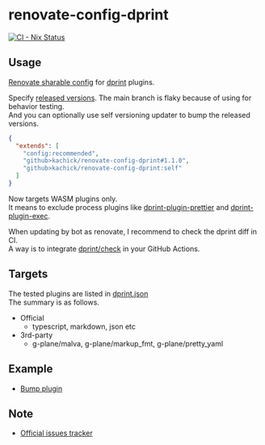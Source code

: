 # renovate-config-dprint

[![CI - Nix Status](https://github.com/kachick/renovate-config-dprint/actions/workflows/ci-nix.yml/badge.svg?branch=main)](https://github.com/kachick/renovate-config-dprint/actions/workflows/ci-nix.yml?query=branch%3Amain+)

## Usage

[Renovate sharable config](https://docs.renovatebot.com/config-presets/) for [dprint](https://github.com/dprint/dprint) plugins.

Specify [released versions](https://github.com/kachick/renovate-config-dprint/releases). The main branch is flaky because of using for behavior testing.\
And you can optionally use self versioning updater to bump the released versions.

```json
{
  "extends": [
    "config:recommended",
    "github>kachick/renovate-config-dprint#1.1.0",
    "github>kachick/renovate-config-dprint:self"
  ]
}
```

Now targets WASM plugins only.\
It means to exclude process plugins like [dprint-plugin-prettier](https://github.com/kachick/renovate-config-dprint/issues/11) and [dprint-plugin-exec](https://github.com/dprint/dprint-plugin-exec).

When updating by bot as renovate, I recommend to check the dprint diff in CI.\
A way is to integrate [dprint/check](https://github.com/dprint/check) in your GitHub Actions.

## Targets

The tested plugins are listed in [dprint.json](dprint.json)\
The summary is as follows.

- Official
  - typescript, markdown, json etc
- 3rd-party
  - g-plane/malva, g-plane/markup_fmt, g-plane/pretty_yaml

## Example

- [Bump plugin](https://github.com/kachick/renovate-config-dprint/pull/1)

## Note

- [Official issues tracker](https://github.com/kachick/renovate-config-dprint/issues/7)
